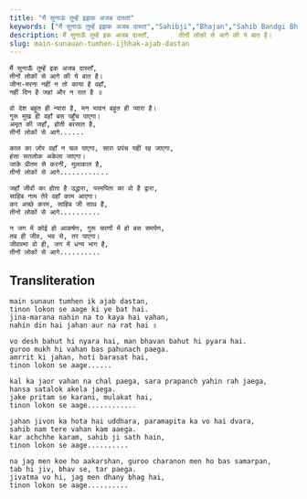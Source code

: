 ```yaml
---
title: "मैं सुनाऊं तुम्हें इझक अजब दास्तां"
keywords: ["मैं सुनाऊं तुम्हें इझक अजब दास्तां","Sahibji","Bhajan","Sahib Bandgi Bhajan","Sant Kabir Bhajan","bhajan lyrics","साहिब बंदगी भजन","भजन"]
description: मैं सुनाऊँ तुम्हें इक अजब दास्ताँ,       तीनों लोकों से आगे की ये बात है।       जीना-मरना नहीं न तो काया है वहाँ,       नहीं दिन है जहां और न रात है
slug: main-sunauan-tumhen-ijhhak-ajab-dastan
---
```


  
    मैं सुनाऊँ तुम्हें इक अजब दास्ताँ,  
    तीनों लोकों से आगे की ये बात है।  
    जीना-मरना नहीं न तो काया है वहाँ,  
    नहीं दिन है जहां और न रात है ॥  
  
    वो देश बहुत ही न्यारा है, मन भावन बहुत ही प्यारा है।  
    गुरू मुख ही वहाँ बस पहुँच पाएगा।  
    अमृत की जहाँ, होती बरसात है,  
    तीनों लोकों से आगे......  
  
    काल का ज़ोर वहाँ न चल पाएगा, सारा प्रपंच यहीं रह जाएगा,  
    हंसा सतलोक अकेला जाएगा।  
    जाके प्रीतम से करनी, मुलाकात है,  
    तीनों लोकों से आगे............  
  
    जहाँ जीवों का होता है उद्धारा, परमपिता का वो है द्वारा,  
    साहिब नाम तेरे वहाँ काम आएगा।  
    कर अच्छे करम, साहिब जी साथ हैं,  
    तीनों लोकों से आगे..........  
  
    न जग में कोई हो आकर्षण, गुरू चरणों में हो बस समर्पण,  
    तब ही जीव, भव से, तर पाएगा।  
    जीवात्मा वो ही, जग में धन्य भाग है,  
    तीनों लोकों से आगे..........  


## Transliteration

  
    main sunaun tumhen ik ajab dastan,  
    tinon lokon se aage ki ye bat hai.  
    jina-marana nahin na to kaya hai vahan,  
    nahin din hai jahan aur na rat hai ॥  
  
    vo desh bahut hi nyara hai, man bhavan bahut hi pyara hai.  
    guroo mukh hi vahan bas pahunach paega.  
    amrrit ki jahan, hoti barasat hai,  
    tinon lokon se aage......  
  
    kal ka jaor vahan na chal paega, sara prapanch yahin rah jaega,  
    hansa satalok akela jaega.  
    jake pritam se karani, mulakat hai,  
    tinon lokon se aage............  
  
    jahan jivon ka hota hai uddhara, paramapita ka vo hai dvara,  
    sahib nam tere vahan kam aaega.  
    kar achchhe karam, sahib ji sath hain,  
    tinon lokon se aage..........  
  
    na jag men koe ho aakarshan, guroo charanon men ho bas samarpan,  
    tab hi jiv, bhav se, tar paega.  
    jivatma vo hi, jag men dhany bhag hai,  
    tinon lokon se aage..........  

  
